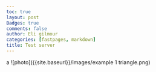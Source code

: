 ```yaml
---
toc: true
layout: post
Badges: true
comments: false
author: Eli gilmour
categories: [fastpages, markdown]
title: Test server
---
```

a
![photo]({{site.baseurl}}/images/example 1 triangle.png)